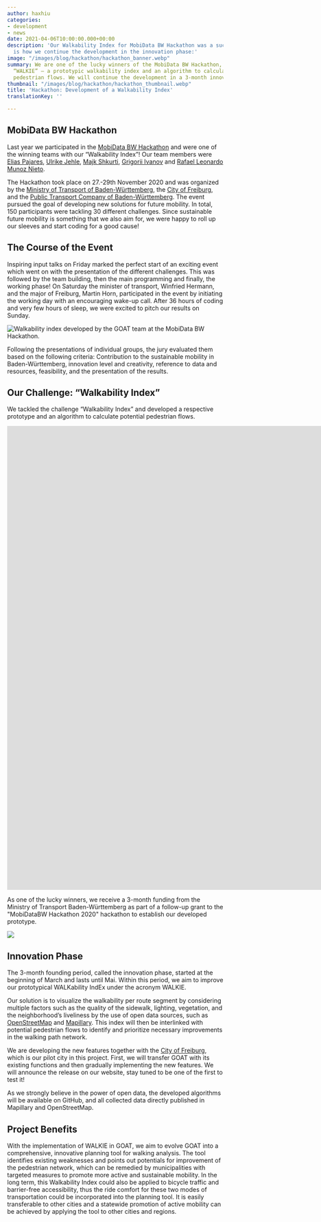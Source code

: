 ```yaml
---
author: haxhiu
categories:
- development
- news
date: 2021-04-06T10:00:00.000+00:00
description: 'Our Walkability Index for MobiData BW Hackathon was a success! This
  is how we continue the development in the innovation phase:'
image: "/images/blog/hackathon/hackathon_banner.webp"
summary: We are one of the lucky winners of the MobiData BW Hackathon, where we developed
  “WALKIE” – a prototypic walkability index and an algorithm to calculate potential
  pedestrian flows. We will continue the development in a 3-month innovation phase.
thumbnail: "/images/blog/hackathon/hackathon_thumbnail.webp"
title: 'Hackathon: Development of a Walkability Index'
translationKey: ''

---
```

## MobiData BW Hackathon

Last year we participated in the [MobiData BW Hackathon](https://vm.baden-wuerttemberg.de/de/politik-zukunft/zukunftskonzepte/mobidata-bw-hackathon "MobiData BW Hackathon") and were one of the winning teams with our “Walkability Index”! Our team members were [Elias Pajares](https://www.linkedin.com/in/eliaspajares/), [Ulrike Jehle](https://www.linkedin.com/in/ulrike-jehle/), [Majk Shkurti](https://www.linkedin.com/in/majkshkurti/), [Grigorii Ivanov](https://www.linkedin.com/in/grigorii-ivanov-5a218796/) and [Rafael Leonardo Munoz Nieto](https://www.linkedin.com/in/rlmunoz/).

The Hackathon took place on 27.-29th November 2020 and was organized by the [Ministry of Transport of Baden-Württemberg](https://vm.baden-wuerttemberg.de/en/home/), the [City of Freiburg](https://www.freiburg.de/pb/,Lde/205243.html), and the [Public Transport Company of Baden-Württemberg](https://www.nvbw.de/). The event pursued the goal of developing new solutions for future mobility. In total, 150 participants were tackling 30 different challenges. Since sustainable future mobility is something that we also aim for, we were happy to roll up our sleeves and start coding for a good cause!

## The Course of the Event

Inspiring input talks on Friday marked the perfect start of an exciting event which went on with the presentation of the different challenges. This was followed by the team building, then the main programming and finally, the working phase! On Saturday the minister of transport, Winfried Hermann, and the major of Freiburg, Martin Horn, participated in the event by initiating the working day with an encouraging wake-up call. After 36 hours of coding and very few hours of sleep, we were excited to pitch our results on Sunday.

![Walkability index developed by the GOAT team at the MobiData BW Hackathon.](/images/blog/hackathon/hackathon_team.webp "GOAT-Team Hackathon")

Following the presentations of individual groups, the jury evaluated them based on the following criteria: Contribution to the sustainable mobility in Baden-Württemberg, innovation level and creativity, reference to data and resources, feasibility, and the presentation of the results.

## Our Challenge: “Walkability Index”

We tackled the challenge “Walkability Index” and developed a respective prototype and an algorithm to calculate potential pedestrian flows.

<iframe class="embed-responsive-item" src="https://player.vimeo.com/video/485063701" frameborder="0" webkitallowfullscreen mozallowfullscreen allowfullscreen data-uk-responsive width="1920" height="1080"></iframe>

As one of the lucky winners, we receive a 3-month funding from the Ministry of Transport Baden-Württemberg as part of a follow-up grant to the "MobiDataBW Hackathon 2020" hackathon to establish our developed prototype.

![](/images/blog/hackathon/hackathon.webp)

## Innovation Phase

The 3-month founding period, called the innovation phase, started at the beginning of March and lasts until Mai. Within this period, we aim to improve our prototypical WALKability IndEx under the acronym WALKIE.

Our solution is to visualize the walkability per route segment by considering multiple factors such as the quality of the sidewalk, lighting, vegetation, and the neighborhood’s liveliness by the use of open data sources, such as [OpenStreetMap](https://www.openstreetmap.de/ "OpenStreetMap") and [Mapillary](https://www.mapillary.com/ "Mapillary"). This index will then be interlinked with potential pedestrian flows to identify and prioritize necessary improvements in the walking path network.

We are developing the new features together with the [City of Freiburg](https://digital.freiburg.de/ "Freiburg digital"), which is our pilot city in this project. First, we will transfer GOAT with its existing functions and then gradually implementing the new features. We will announce the release on our website, stay tuned to be one of the first to test it!

As we strongly believe in the power of open data, the developed algorithms will be available on GitHub, and all collected data directly published in Mapillary and OpenStreetMap.

## Project Benefits

With the implementation of WALKIE in GOAT, we aim to evolve GOAT into a comprehensive, innovative planning tool for walking analysis. The tool identifies existing weaknesses and points out potentials for improvement of the pedestrian network, which can be remedied by municipalities with targeted measures to promote more active and sustainable mobility. In the long term, this Walkability Index could also be applied to bicycle traffic and barrier-free accessibility, thus the ride comfort for these two modes of transportation could be incorporated into the planning tool. It is easily transferable to other cities and a statewide promotion of active mobility can be achieved by applying the tool to other cities and regions.